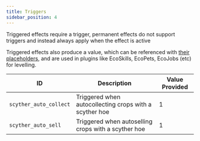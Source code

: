 ```yaml
---
title: Triggers
sidebar_position: 4
---
```


Triggered effects require a trigger, permanent effects do not support triggers and instead always apply when the effect is active

Triggered effects also produce a value, which can be referenced with [their placeholders](https://plugins.auxilor.io/effects/configuring-an-effect#placeholders),
and are used in plugins like EcoSkills, EcoPets, EcoJobs (etc) for levelling.

| ID                     | Description                                            | Value Provided |
| ---------------------- | ------------------------------------------------------ | -------------- |
| `scyther_auto_collect` | Triggered when autocollecting crops with a scyther hoe | 1              |
| `scyther_auto_sell`    | Triggered when autoselling crops with a scyther hoe    | 1              |

